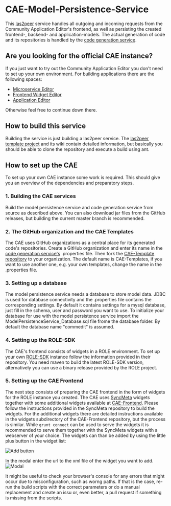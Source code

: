 # CAE-Model-Persistence-Service
This [las2peer](https://github.com/rwth-acis/las2peer) service handles all outgoing and incoming requests from the Community Application Editor's frontend, as well as persisting the created frontend-, backend- and application-models. The actual generation of code and its repositories is handled by the [code generation service](https://github.com/rwth-acis/CAE-Code-Generation-Service).

## Are you looking for the official CAE instance?
If you just want to try out the Community Application Editor you don't need to set up your own environment. For building applications there are the following spaces:
* [Microservice Editor](http://cloud10.dbis.rwth-aachen.de:8081/spaces/CAEMicroservice)
* [Frontend Widget Editor](http://cloud10.dbis.rwth-aachen.de:8081/spaces/CAEFrontend)
* [Application Editor](http://cloud10.dbis.rwth-aachen.de:8081/spaces/CAEApplication)

Otherwise feel free to continue down there.

## How to build this service
Building the service is just building a las2peer service. The [las2peer template project](https://github.com/rwth-acis/las2peer-Template-Project) and its wiki contain detailed information, but basically you should be able to clone the repository and execute a build using ant.

## How to set up the CAE
To set up your own CAE instance some work is required. This should give you an overview of the dependencies and preparatory steps.

### 1. Building the CAE services
Build the model persistence service and code generation service from source as described above. You can also download jar files from the GitHub releases, but building the current master branch is recommended.

### 2. The GitHub organization and the CAE Templates
The CAE uses GitHub organizations as a central place for its generated code's repositories. Create a GitHub organization and enter its name in the [code generation service's](https://github.com/rwth-acis/CAE-Code-Generation-Service) .properties file. Then fork the [CAE-Template repository](https://github.com/rwth-acis/CAE-Templates) to your organization. The default name is CAE-Templates, if you want to use another one, e.g. your own templates, change the name in the .properties file.

### 3. Setting up a database
The model persistence service needs a database to store model data. JDBC is used for database connectivity and the .properties file contains the corresponding settings. By default it contains settings for a mysql database, just fill in the schema, user and password you want to use. To initialize your database for use with the model persistence service import the ModelPersistenceService_Database.sql file frome the database folder. By default the database name "commedit" is assumed.

### 4. Setting up the ROLE-SDK
The CAE's frontend consists of widgets in a ROLE environment. To set up your own [ROLE-SDK](https://github.com/rwth-acis/ROLE-SDK) instance follow the information provided in their repository. You need maven to build the latest ROLE-SDK version, alternatively you can use a binary release provided by the ROLE project.

### 5. Setting up the CAE Frontend
The next step consists of preparing the CAE frontend in the form of widgets for the ROLE instance you created. The CAE uses [SyncMeta](https://github.com/rwth-acis/syncmeta) widgets together with some additional widgets available at [CAE-Frontend](https://github.com/rwth-acis/CAE-Frontend). Please follow the instructions provided in the SyncMeta repository to build the widgets. For the additional widgets there are detailed instructions available in the widgets subdirectory of the CAE-Frontend repository, but the process is similar.
While ```grunt connect``` can be used to serve the widgets it is recommended to serve them together with the SyncMeta widgets with a webserver of your choice.
The widgets can than be added by using the little plus button in the widget list:

![Add button](http://i.imgur.com/jEy1ZfK.png)

In the modal enter the url to the xml file of the widget you want to add.
![Modal](http://i.imgur.com/LMtVzGW.png)

It might be useful to check your browser's console for any errors that might occur due to misconfiguration, such as worng paths. If that is the case, re-run the build scripts with the correct parameters or do a manual replacement and create an issu or, even better, a pull request if something is missing from the scripts.
